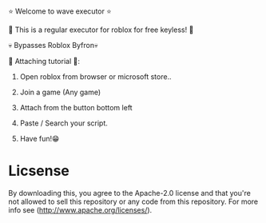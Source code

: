 ⭐ Welcome to wave executor ⭐

🏈 This is a regular executor for roblox for free keyless! 🏈

💀 Bypasses Roblox Byfron💀



🔏 Attaching tutorial 🔏: 

1) Open roblox from browser or microsoft store..
2) Join a game (Any game)
3) Attach from the button bottom left
4) Paste / Search your script.

5) Have fun!😁

 # Licsense
 By downloading this, you agree to the Apache-2.0 license and that you're not allowed to sell this repository or any code from this repository. For more info see (http://www.apache.org/licenses/).
